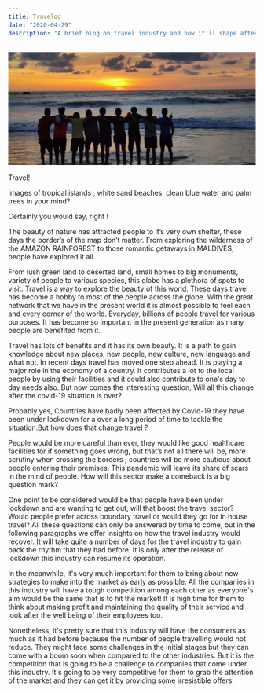 ```yaml
---
title: Travelog
date: "2020-04-29"
description: "A brief blog on travel industry and how it'll shape after the coivd-19 outbreak (click on the blue title to view the blog) " 
---
```

![Travel](./Travel.jpeg)

 Travel!
 
Images of tropical islands , white sand beaches, clean blue water and palm trees in your mind?

Certainly you would say, right !

The beauty of nature has attracted people to it’s very own shelter, these days the border’s of the map don’t matter. From exploring the wilderness of the AMAZON RAINFOREST to those romantic getaways in MALDIVES, people have explored it all.

From lush green land to deserted land, small homes to big monuments, variety of people to various species, this globe has a plethora of spots to visit. Travel is a way to explore the beauty of this world. These days travel has become a hobby to most of the people across the globe. With the great network that we have in the present world it is almost possible to feel each and every corner of the world. Everyday, billions of people travel for various purposes. It has become so important in the present generation as many people are benefited from it.

Travel has lots of benefits and it has its own beauty. It is a path to gain knowledge about new places, new people, new culture, new language and what not. In recent days travel has moved one step ahead. It is playing a major role in the economy of a country. It contributes a lot to the local people by using their facilities and it could also contribute to one's day to day needs also. 
But now comes the interesting question, Will all this change after the covid-19 situation is over?

Probably yes, Countries have badly been affected by Covid-19 they have been under lockdown for a over a long period of time to tackle the situation.But how does that change travel ? 

People would be  more careful than ever, they would like good healthcare facilities  for if something goes wrong, but that’s not all there will be, more scrutiny when crossing the borders , countries will be more cautious about people entering their premises. This pandemic will leave its share of scars in the mind of people.
How will this sector make a comeback is a big question mark?

One  point to be considered would be that people have been under lockdown and are wanting to get out, will that boost the travel sector? Would people prefer across boundary travel or would they go for in house travel? All these questions can only be answered by time to come, but in the following paragraphs we offer insights on how the travel industry would recover.
It will take quite a number of  days for the travel industry to gain back the rhythm that they had before. It is only after the release of lockdown this industry can resume its operation. 

In the meanwhile, it's very much important for them to bring about new strategies to make into the market as early as possible. All the companies in this industry will have a tough competition among each other as everyone`s aim would be the same that is to hit the market! It is high time for them to think about making profit and maintaining the quality of their service and look after the well being of their employees too.

 Nonetheless, it's pretty sure that this industry will have the consumers as much as it had before because the number of people travelling would not reduce. They might face some challenges in the initial stages but they can come with a boom soon when compared to the other industries. But it is the competition that is going to be a challenge to companies that come under this industry. It's going to be very competitive for them to grab the attention of the market and they can get it by providing some irresistible offers.


